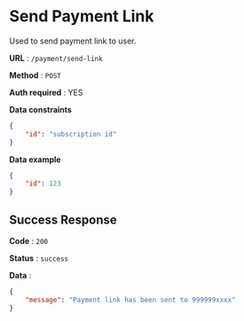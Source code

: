 # Send Payment Link

Used to send payment link to user.

**URL** : `/payment/send-link`

**Method** : `POST`

**Auth required** : YES

**Data constraints**

```json
{
	"id": "subscription id"
}
```

**Data example**

```json
{
	"id": 123
}
```

## Success Response

**Code** : `200`

**Status** : `success`

**Data** :

```json
{
	"message": "Payment link has been sent to 999999xxxx"
}
```
